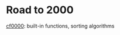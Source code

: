 # Road to 2000

[cf0000](https://github.com/star-bits/cf2000/blob/main/cf1000.ipynb): built-in functions, sorting algorithms
